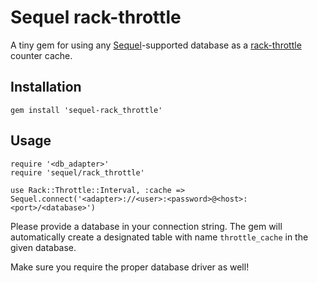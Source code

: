 # Sequel rack-throttle

A tiny gem for using any [Sequel](https://github.com/jeremyevans/sequel)-supported database as a [rack-throttle](https://github.com/bendiken/rack-throttle) counter cache.

## Installation

`gem install 'sequel-rack_throttle'`

## Usage

```
require '<db_adapter>'
require 'sequel/rack_throttle'

use Rack::Throttle::Interval, :cache => Sequel.connect('<adapter>://<user>:<password>@<host>:<port>/<database>')
```

Please provide a database in your connection string. The gem will automatically create a designated table with name `throttle_cache` in the given database.

Make sure you require the proper database driver as well!
